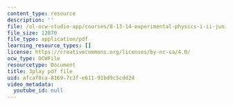 ```yaml
---
content_type: resource
description: ''
file: /ol-ocw-studio-app/courses/8-13-14-experimental-physics-i-ii-junior-lab-fall-2016-spring-2017/afcaf0ca81697c3fe61191bd9c5cdd2d_YcuKaphreT0.pdf
file_size: 12870
file_type: application/pdf
learning_resource_types: []
license: https://creativecommons.org/licenses/by-nc-sa/4.0/
ocw_type: OCWFile
resourcetype: Document
title: 3play pdf file
uid: afcaf0ca-8169-7c3f-e611-91bd9c5cdd2d
video_metadata:
  youtube_id: null
---
```

